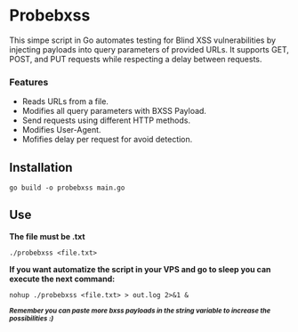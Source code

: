 # Probebxss
This simpe script in Go automates testing for Blind XSS vulnerabilities by injecting payloads into query parameters of provided URLs. It supports GET, POST, and PUT requests while respecting a delay between requests.
### Features
  - Reads URLs from a file.
  - Modifies all query parameters with BXSS Payload.
  - Send requests using different HTTP methods.
  - Modifies User-Agent.
  - Mofifies delay per request for avoid detection.
## Installation
`go build -o probebxss main.go`
## Use
**The file must be .txt**

`./probebxss <file.txt>`

**If you want automatize the script in your VPS and go to sleep you can execute the next command:**

`nohup ./probebxss <file.txt> > out.log 2>&1 &`

***<sub>Remember you can paste more bxss payloads in the string variable to increase the possibilities :) </sub>***
